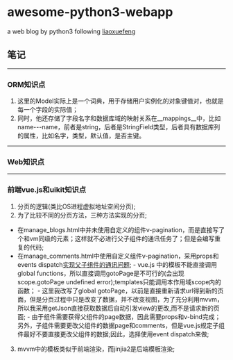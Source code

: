 # awesome-python3-webapp
a web blog by python3 following [liaoxuefeng](http://www.liaoxuefeng.com)

## 笔记
---
### ORM知识点
  1. 这里的Model实际上是一个词典，用于存储用户实例化的对象键值对，也就是每一个字段的实际值；
  2. 同时，他还存储了字段名字和数据库域的映射关系在\_\_mappings\_\_中，比如name---name，前者是string，后者是StringField类型，后者具有数据库列的属性，比如名字，类型，默认值，是否主键。
---
### Web知识点

---
### 前端vue.js和uikit知识点
  1. 分页的逻辑(类比OS进程虚拟地址空间分页);
  2. 为了比较不同的分页方法，三种方法实现的分页;
   - 在manage\_blogs\.html中并未使用自定义的组件v-pagination，而是直接写了个和vm同级的元素；这样就不必进行父子组件的通讯任务了；但是会编写重复的代码;
   - 在manage\_comments\.html中使用自定义组件v-pagination，采用props和events dispatch[实现父子组件的通讯问题](http://vuejs.org/guide/components.html#Custom_Events);
    - vue.js 中的模板不能直接调用global functions，所以直接调用gotoPage是不可行的(会出现scope.gotoPage undefined error);templates只能调用本作用域scope内的函数；
	- 这里我改写了global gotoPage，以前是直接重新请求url得到新的页面，但是分页过程中只是改变了数据，并不改变视图，为了充分利用mvvm，所以我采用getJson直接获取数据后自动引发view的更改,而不是请求新的页面;
	- 由于组件需要获得父组件的page数据，因此需要props和v-bind完成；另外，子组件需要更改父组件的数据page和comments，但是vue.js规定子组件最好不要直接更改父组件的数据;因此，选择使用event dispatch来做;
  
  3. mvvm中的模板类似于前端渲染，而jinjia2是后端模板渲染;

